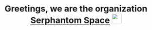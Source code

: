 <h1 align="center">Greetings, we are the organization <a href="https://github.com/Serphantom" target="_blank">Serphantom Space</a> 
<img src="https://github.com/blackcater/blackcater/raw/main/images/Hi.gif" height="32"/></h1>
